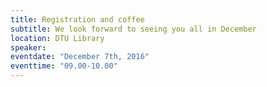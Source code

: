 ```yaml
---
title: Registration and coffee
subtitle: We look forward to seeing you all in December
location: DTU Library
speaker:
eventdate: "December 7th, 2016"
eventtime: "09.00-10.00"
---
```

